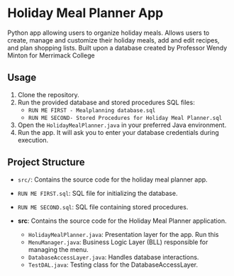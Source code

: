 # Holiday Meal Planner App
 Python app allowing users to organize holiday meals. Allows users to create, manage and customize their holiday meals, add and edit recipes,  and plan shopping lists. Built upon a database created by Professor Wendy Minton for Merrimack College

## Usage
1. Clone the repository.
2. Run the provided database and stored procedures SQL files:
   - `RUN ME FIRST - Mealplanning database.sql`
   - `RUN ME SECOND- Stored Procedures for Holiday Meal Planner.sql`
3. Open the `HolidayMealPlanner.java` in your preferred Java environment.
4. Run the app. It will ask you to enter your database credentials during execution.

## Project Structure
- `src/`: Contains the source code for the holiday meal planner app.
- `RUN ME FIRST.sql`: SQL file for initializing the database.
- `RUN ME SECOND.sql`: SQL file containing stored procedures.

- **src**: Contains the source code for the Holiday Meal Planner application.
  - `HolidayMealPlanner.java`: Presentation layer for the app. Run this 
  - `MenuManager.java`: Business Logic Layer (BLL) responsible for managing the menu.
  - `DatabaseAccessLayer.java`: Handles database interactions.
  - `TestDAL.java`: Testing class for the DatabaseAccessLayer.
